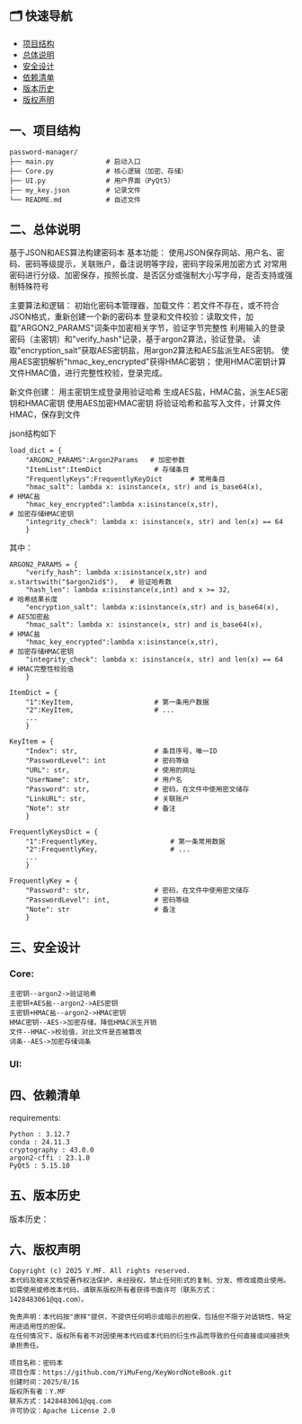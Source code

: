 ## 🗂️ 快速导航  
- [项目结构](#一项目结构)
- [总体说明](#二总体说明)
- [安全设计](#三安全设计)
- [依赖清单](#四依赖清单)
- [版本历史](#五版本历史)  
- [版权声明](#六版权声明)

## 一、项目结构
    password-manager/
    ├── main.py             # 启动入口
    ├── Core.py             # 核心逻辑（加密、存储）
    ├── UI.py               # 用户界面（PyQt5）
    ├── my_key.json         # 记录文件
    └── README.md           # 自述文件

## 二、总体说明

基于JSON和AES算法构建密码本
基本功能：
使用JSON保存网站、用户名、密码、密码等级提示，关联账户，备注说明等字段，密码字段采用加密方式
对常用密码进行分级、加密保存，按照长度、是否区分或强制大小写字母，是否支持或强制特殊符号

主要算法和逻辑：
初始化密码本管理器，加载文件：若文件不存在，或不符合JSON格式，重新创建一个新的密码本
登录和文件校验：读取文件，加载"ARGON2_PARAMS"词条中加密相关字节，验证字节完整性
利用输入的登录密码（主密钥）和"verify_hash"记录，基于argon2算法，验证登录。
读取"encryption_salt"获取AES密钥盐，用argon2算法和AES盐派生AES密钥。
使用AES密钥解析"hmac_key_encrypted"获得HMAC密钥；
使用HMAC密钥计算文件HMAC值，进行完整性校验，登录完成。

新文件创建：
用主密钥生成登录用验证哈希
生成AES盐，HMAC盐，派生AES密钥和HMAC密钥
使用AES加密HMAC密钥
将验证哈希和盐写入文件，计算文件HMAC，保存到文件
    

json结构如下

    load_dict = {
        "ARGON2_PARAMS":Argon2Params   # 加密参数
        "ItemList":ItemDict             # 存储条目
        "FrequentlyKeys":FrequentlyKeyDict       # 常用条目
        "hmac_salt": lambda x: isinstance(x, str) and is_base64(x),                 # HMAC盐
        "hmac_key_encrypted":lambda x:isinstance(x,str),                            # 加密存储HMAC密钥
        "integrity_check": lambda x: isinstance(x, str) and len(x) == 64
        }
其中：

    ARGON2_PARAMS = {
        "verify_hash": lambda x:isinstance(x,str) and x.startswith("$argon2id$"),   # 验证哈希数
        "hash_len": lambda x:isinstance(x,int) and x >= 32,                         # 哈希结果长度
        "encryption_salt": lambda x:isinstance(x,str) and is_base64(x),             # AES加密盐
        "hmac_salt": lambda x: isinstance(x, str) and is_base64(x),                 # HMAC盐
        "hmac_key_encrypted":lambda x:isinstance(x,str),                            # 加密存储HMAC密钥
        "integrity_check": lambda x: isinstance(x, str) and len(x) == 64            # HMAC完整性校验值
        }

    ItemDict = {
        "1":KeyItem,                    # 第一条用户数据
        "2":KeyItem,                    # ...
        ...
        }

    KeyItem = {
        "Index": str,                   # 条目序号，唯一ID
        "PasswordLevel": int            # 密码等级
        "URL": str,                     # 使用的网址
        "UserName": str,                # 用户名
        "Password": str,                # 密码，在文件中使用密文储存
        "LinkURL": str,                 # 关联账户
        "Note": str                     # 备注
        }   

    FrequentlyKeysDict = {
        "1":FrequentlyKey,                  # 第一条常用数据
        "2":FrequentlyKey,                  # ...
        ...
        } 

    FrequentlyKey = {
        "Password": str,                # 密码，在文件中使用密文储存
        "PasswordLevel": int,           # 密码等级
        "Note": str                     # 备注
        }

## 三、安全设计
### Core:
    主密钥--argon2->验证哈希
    主密钥+AES盐--argon2->AES密钥
    主密钥+HMAC盐--argon2->HMAC密钥
    HMAC密钥--AES->加密存储，降低HMAC派生开销
    文件--HMAC->校验值，对比文件是否被篡改
    词条--AES->加密存储词条
### UI:
    

## 四、依赖清单
requirements:

    Python : 3.12.7
    conda : 24.11.3
    cryptography : 43.0.0
    argon2-cffi : 23.1.0
    PyQt5 : 5.15.10

## 五、版本历史
版本历史：

## 六、版权声明
    Copyright (c) 2025 Y.MF. All rights reserved.
    本代码及相关文档受著作权法保护，未经授权，禁止任何形式的复制、分发、修改或商业使用。
    如需使用或修改本代码，请联系版权所有者获得书面许可（联系方式：1428483061@qq.com）。
    
    免责声明：本代码按"原样"提供，不提供任何明示或暗示的担保，包括但不限于对适销性、特定用途适用性的担保。
    在任何情况下，版权所有者不对因使用本代码或本代码的衍生作品而导致的任何直接或间接损失承担责任。
    
    项目名称：密码本
    项目仓库：https://github.com/YiMuFeng/KeyWordNoteBook.git
    创建时间：2025/8/16
    版权所有者：Y.MF
    联系方式：1428483061@qq.com
    许可协议：Apache License 2.0
